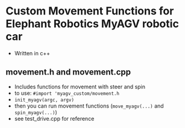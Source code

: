 # Custom Movement Functions for Elephant Robotics MyAGV robotic car
- Written in c++

## movement.h and movement.cpp
- Includes functions for movement with steer and spin
- to use: `#import 'myagv_custom/movement.h`
- `init_myagv(argc, argv)`
- then you can run movement functions (`move_myagv(...)` and `spin_myagv(...)`)
- see test_drive.cpp for reference

